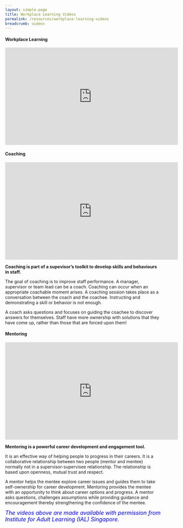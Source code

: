 ```yaml
---
layout: simple-page
title: Workplace Learning Videos 
permalink: /resources/workplace-learning-videos
breadcrumb: videos
---
```



#### Workplace Learning

<div class="bp-youtube">
<iframe width="560" height="315" src="https://www.youtube.com/embed/3Z7VJBzHwcY?start=12&end=227" frameborder="0" allow="accelerometer; autoplay; encrypted-media; gyroscope; picture-in-picture" allowfullscreen></iframe>
</div>




#### Coaching

<div class="bp-youtube">
<iframe width="560" height="315" src="https://www.youtube.com/embed/hCnpHfdv9R4?start=10" frameborder="0" allow="accelerometer; autoplay; encrypted-media; gyroscope; picture-in-picture" allowfullscreen></iframe>
</div>

**Coaching is part of a supevisor’s toolkit to develop skills and behaviours in staff.** 

The goal of coaching is to improve staff performance. A manager, supervisor or team lead can be a coach. Coaching can occur when an appropriate coachable moment arises.  A coaching session takes place as a conversation between the coach and the coachee. Instructing and demonstrating a skill or behavior is not enough. 

A coach asks questions and focuses on guiding the coachee to discover answers for themselves. Staff have more ownership with solutions that they have come up, rather than those that are forced upon them!



#### Mentoring

<div class="bp-youtube">
<iframe width="560" height="315" src="https://www.youtube.com/embed/awTTeE-YDzs?start=10" frameborder="0" allow="accelerometer; autoplay; encrypted-media; gyroscope; picture-in-picture" allowfullscreen></iframe>
</div>

**Mentoring is a powerful career development and engagement tool.**

It is an effective way of helping people to progress in their careers. It is a collaborative relationship between two people (mentor and mentee) normally not in a supervisor-supervisee relationship. The relationship is based upon openness, mutual trust and respect. 

A mentor helps the mentee explore career issues and guides them to take self-ownership for career development. Mentoring provides the mentee with an opportunity to think about career options and progress. A mentor asks questions, challenges assumptions while providing guidance and encouragement thereby strengthening the confidence of the mentee.



<font size="4"><font color="blue"><i>The videos above are made available with permission from Institute for Adult Learning (IAL) Singapore.</i></font>
